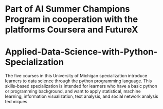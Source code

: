 # Part of AI Summer Champions Program in cooperation with the platforms Coursera and FutureX
# Applied-Data-Science-with-Python-Specialization
The five courses in this University of Michigan specialization introduce learners to data science through the python programming language.
This skills-based specialization is intended for learners who have a basic python or programming background, and want to apply statistical, machine learning, information visualization, text analysis, and social network analysis techniques.
